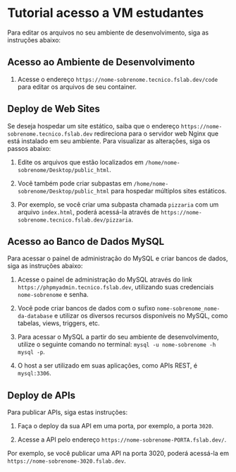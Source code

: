 # Tutorial acesso a VM estudantes

Para editar os arquivos no seu ambiente de desenvolvimento, siga as instruções abaixo:

## Acesso ao Ambiente de Desenvolvimento
1) Acesse o endereço `https://nome-sobrenome.tecnico.fslab.dev/code` para editar os arquivos de seu container.


## Deploy de Web Sites
Se deseja hospedar um site estático, saiba que o endereço `https://nome-sobrenome.tecnico.fslab.dev` redireciona para o servidor web Nginx que está instalado em seu ambiente. Para visualizar as alterações, siga os passos abaixo:

1) Edite os arquivos que estão localizados em `/home/nome-sobrenome/Desktop/public_html`.
  
2) Você também pode criar subpastas em `/home/nome-sobrenome/Desktop/public_html` para hospedar múltiplos sites estáticos.

3) Por exemplo, se você criar uma subpasta chamada `pizzaria` com um arquivo `index.html`, poderá acessá-la através de `https://nome-sobrenome.tecnico.fslab.dev/pizzaria`.


## Acesso ao Banco de Dados MySQL
Para acessar o painel de administração do MySQL e criar bancos de dados, siga as instruções abaixo:

1) Acesse o painel de administração do MySQL através do link `https://phpmyadmin.tecnico.fslab.dev`, utilizando suas credenciais `nome-sobrenome` e senha.

2) Você pode criar bancos de dados com o sufixo `nome-sobrenome_nome-da-database` e utilizar os diversos recursos disponíveis no MySQL, como tabelas, views, triggers, etc.

3) Para acessar o MySQL a partir do seu ambiente de desenvolvimento, utilize o seguinte comando no terminal: `mysql -u nome-sobrenome -h mysql -p`.

4) O host a ser utilizado em suas aplicações, como APIs REST, é `mysql:3306`.


## Deploy de APIs

Para publicar APIs, siga estas instruções:

1) Faça o deploy da sua API em uma porta, por exemplo, a porta `3020`.

2) Acesse a API pelo endereço `https://nome-sobrenome-PORTA.fslab.dev/`.

Por exemplo, se você publicar uma API na porta 3020, poderá acessá-la em `https://nome-sobrenome-3020.fslab.dev`.
